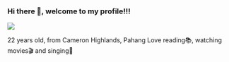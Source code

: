 ### Hi there 👋, welcome to my profile!!!
![](https://arturssmirnovs.github.io/github-profile-readme-generator/images/banner.png)

22 years old, from Cameron Highlands, Pahang
Love reading📚, watching movies🎬 and singing🎵



